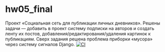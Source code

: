 # hw05_final
Проект «Социальная сеть для публикации личных дневников». Решены задачи — добавить в проект систему подписки на авторов и создать ленту их постов, добавления/редактирования/удаления картинок к публикациям. Сверх задания решена проблема приборки «мусора» через систему сигналов Django.
[![CI](https://github.com/yandex-praktikum/hw05_final/actions/workflows/python-app.yml/badge.svg?branch=master)](https://github.com/yandex-praktikum/hw05_final/actions/workflows/python-app.yml)
